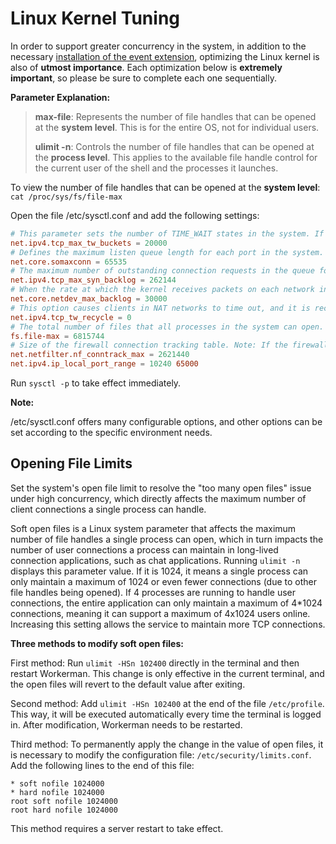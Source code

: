 # Linux Kernel Tuning

In order to support greater concurrency in the system, in addition to the necessary [installation of the event extension](../install/install.md), optimizing the Linux kernel is also of **utmost importance**. Each optimization below is **extremely important**, so please be sure to complete each one sequentially.

**Parameter Explanation:**

> **max-file**: Represents the number of file handles that can be opened at the **system level**. This is for the entire OS, not for individual users.
> 
> **ulimit -n**: Controls the number of file handles that can be opened at the **process level**. This applies to the available file handle control for the current user of the shell and the processes it launches.

To view the number of file handles that can be opened at the **system level**: `cat /proc/sys/fs/file-max`

Open the file /etc/sysctl.conf and add the following settings:
```conf
# This parameter sets the number of TIME_WAIT states in the system. If it exceeds the default value, it will be cleared immediately.
net.ipv4.tcp_max_tw_buckets = 20000
# Defines the maximum listen queue length for each port in the system. This is a global parameter.
net.core.somaxconn = 65535
# The maximum number of outstanding connection requests in the queue for connections that have not yet received an acknowledgment from the other end.
net.ipv4.tcp_max_syn_backlog = 262144
# When the rate at which the kernel receives packets on each network interface is faster than the rate at which it processes these packets, the maximum number of packets allowed in the queue to be sent.
net.core.netdev_max_backlog = 30000
# This option causes clients in NAT networks to time out, and it is recommended to be set to 0. The tcp_tw_recycle configuration was removed from Linux kernel 4.12, so if you encounter the error "No such file or directory," please ignore it.
net.ipv4.tcp_tw_recycle = 0
# The total number of files that all processes in the system can open.
fs.file-max = 6815744
# Size of the firewall connection tracking table. Note: If the firewall is not enabled, it will prompt an error "net.netfilter.nf_conntrack_max" is an unknown key. You can ignore it.
net.netfilter.nf_conntrack_max = 2621440
net.ipv4.ip_local_port_range = 10240 65000
```
Run `sysctl -p` to take effect immediately.

**Note:**

/etc/sysctl.conf offers many configurable options, and other options can be set according to the specific environment needs.

## Opening File Limits

Set the system's open file limit to resolve the "too many open files" issue under high concurrency, which directly affects the maximum number of client connections a single process can handle.

Soft open files is a Linux system parameter that affects the maximum number of file handles a single process can open, which in turn impacts the number of user connections a process can maintain in long-lived connection applications, such as chat applications. Running `ulimit -n` displays this parameter value. If it is 1024, it means a single process can only maintain a maximum of 1024 or even fewer connections (due to other file handles being opened). If 4 processes are running to handle user connections, the entire application can only maintain a maximum of 4*1024 connections, meaning it can support a maximum of 4x1024 users online. Increasing this setting allows the service to maintain more TCP connections.

**Three methods to modify soft open files:**

First method: Run `ulimit -HSn 102400` directly in the terminal and then restart Workerman. This change is only effective in the current terminal, and the open files will revert to the default value after exiting.

Second method: Add `ulimit -HSn 102400` at the end of the file `/etc/profile`. This way, it will be executed automatically every time the terminal is logged in. After modification, Workerman needs to be restarted.

Third method: To permanently apply the change in the value of open files, it is necessary to modify the configuration file: `/etc/security/limits.conf`. Add the following lines to the end of this file:

```
* soft nofile 1024000
* hard nofile 1024000
root soft nofile 1024000
root hard nofile 1024000
```

This method requires a server restart to take effect.

